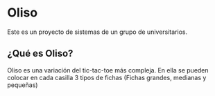 # Oliso
Este es un proyecto de sistemas de un grupo de universitarios.

## ¿Qué es Oliso?
Oliso es una variación del tic-tac-toe más compleja. En ella se pueden colocar en cada casilla 3 tipos de fichas (Fichas grandes, medianas y pequeñas)
